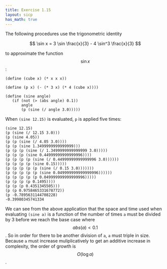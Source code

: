 ```yaml
---
title: Exercise 1.15
layout: sicp
has_math: true
---
```


The following procedures use the trigonometric identity

$$
\sin x = 3 \sin \frac{x}{3} - 4 \sin^3 \frac{x}{3}
$$

to approximate the function $$\sin x$$:

```racket
(define (cube x) (* x x x))

(define (p x) (- (* 3 x) (* 4 (cube x))))

(define (sine angle)
   (if (not (> (abs angle) 0.1))
       angle
       (p (sine (/ angle 3.0)))))
```

When `(sine 12.15)` is evaluated, `p` is applied five times:

```racket
(sine 12.15)
(p (sine (/ 12.15 3.0)))
(p (sine 4.05))
(p (p (sine (/ 4.05 3.0))))
(p (p (sine 1.3499999999999999)))
(p (p (p (sine (/ 1.3499999999999999 3.0)))))
(p (p (p (sine 0.44999999999999996))))
(p (p (p (p (sine (/ 0.44999999999999996 3.0))))))
(p (p (p (p (sine 0.15)))))
(p (p (p (p (p (sine (/ 0.15 3.0)))))))
(p (p (p (p (p (sine 0.049999999999999996))))))
(p (p (p (p (p 0.049999999999999996)))))
(p (p (p (p 0.1495))))
(p (p (p 0.4351345505)))
(p (p 0.9758465331678772))
(p -0.7895631144708228)
-0.39980345741334
```

We can see from the above application that the space and time used when evaluating `(sine a)` is a function of the number of times `a` must be divided by 3 before we reach the base case where $$abs(a) < 0.1$$. So in order for there to be another division of `a`, `a` must triple in size. Because `a` must increase muliplicatively to get an additive increase in complexity, the order of growth is $$O(\log a)$$.
